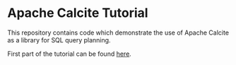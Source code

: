 # Apache Calcite Tutorial

This repository contains code which demonstrate the use of Apache Calcite as a library for SQL query planning.

First part of the tutorial can be found [here](https://medium.com/@mpathirage/query-planning-with-apache-calcite-part-1-fe957b011c36).
